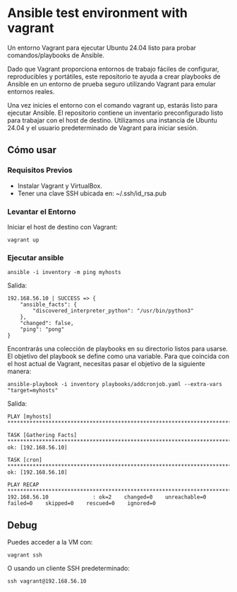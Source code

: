 # Ansible test environment with vagrant
Un entorno Vagrant para ejecutar Ubuntu 24.04 listo para probar comandos/playbooks de Ansible.

Dado que Vagrant proporciona entornos de trabajo fáciles de configurar, reproducibles y portátiles, este repositorio te ayuda a crear playbooks de Ansible en un entorno de prueba seguro utilizando Vagrant para emular entornos reales.

Una vez inicies el entorno con el comando vagrant up, estarás listo para ejecutar Ansible. El repositorio contiene un inventario preconfigurado listo para trabajar con el host de destino. Utilizamos una instancia de Ubuntu 24.04 y el usuario predeterminado de Vagrant para iniciar sesión.

## Cómo usar

### Requisitos Previos
- Instalar Vagrant y VirtualBox.
- Tener una clave SSH ubicada en: ~/.ssh/id_rsa.pub

### Levantar el Entorno
Iniciar el host de destino con Vagrant:
```
vagrant up
```

### Ejecutar ansible

```
ansible -i inventory -m ping myhosts
```

Salida:
```
192.168.56.10 | SUCCESS => {
    "ansible_facts": {
        "discovered_interpreter_python": "/usr/bin/python3"
    },
    "changed": false,
    "ping": "pong"
}
```

Encontrarás una colección de playbooks en su directorio listos para usarse. El objetivo del playbook se define como una variable. Para que coincida con el host actual de Vagrant, necesitas pasar el objetivo de la siguiente manera:
```
ansible-playbook -i inventory playbooks/addcronjob.yaml --extra-vars "target=myhosts"
```

Salida:

```
PLAY [myhosts] ******************************************************************************************************************************************************************************************************

TASK [Gathering Facts] **********************************************************************************************************************************************************************************************
ok: [192.168.56.10]

TASK [cron] *********************************************************************************************************************************************************************************************************
ok: [192.168.56.10]

PLAY RECAP **********************************************************************************************************************************************************************************************************
192.168.56.10              : ok=2    changed=0    unreachable=0    failed=0    skipped=0    rescued=0    ignored=0   
```

## Debug
Puedes acceder a la VM con:

```
vagrant ssh
```

O usando un cliente SSH predeterminado:

```
ssh vagrant@192.168.56.10
```